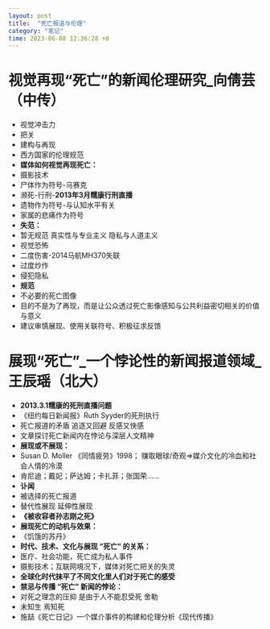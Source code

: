 ```yaml
---
layout: post
title:  "死亡报道与伦理"
category: "笔记"
time: 2023-06-08 12:36:28 +8
---
```

# 视觉再现“死亡”的新闻伦理研究_向倩芸（中传）
- 视觉冲击力
- 把关
- 建构与再现
- 西方国家的伦理规范
- **媒体如何视觉再现死亡：**
- 摄影技术
- 尸体作为符号-马赛克
- 濒死-行刑-**2013年3月糯康行刑直播**
- 遗物作为符号-与认知水平有关
- 家属的悲痛作为符号
- **失范：**
- 暂无规范 真实性与专业主义 隐私与人道主义
- 视觉恐怖
- 二度伤害-2014马航MH370失联
- 过度炒作
- 侵犯隐私
- **规范**
- 不必要的死亡图像
- 目的不是为了再现，而是让公众透过死亡影像感知与公共利益密切相关的价值与意义
- 建议审慎展现、使用关联符号、积极征求反馈

# 展现“死亡”_一个悖论性的新闻报道领域_王辰瑶（北大）
- **2013.3.1糯康的死刑直播问题**
- 《纽约每日新闻报》Ruth Syyder的死刑执行
- 死亡报道的矛盾 追逐又回避 反感又快感
- 文章探讨死亡新闻内在悖论与深层人文精神
- **展现或不展现：**
- Susan D. Moller 《同情疲劳》1998； 赚取眼球/奇观=>媒介文化的冷血和社会人情的冷漠
- 肯尼迪；戴妃；萨达姆；卡扎菲；张国荣……
- **讣闻**
- 被选择的死亡报道
- 替代性展现 延伸性展现
- **《被收容者孙志刚之死》**
- **展现死亡的动机与效果：**
- 《饥饿的苏丹》
- **时代、技术、文化与展现 “死亡” 的关系：**
- 医疗、社会功能，死亡成为私人事件
- 摄影技术；互联网境况下，媒体对死亡把关的失灵
- **全球化时代抹平了不同文化里人们对于死亡的感受**
- **禁忌与传播 “死亡” 新闻的悖论：**
- 对死之理念的压抑 是由于人不能忍受死 舍勒
- 未知生 焉知死
- 施喆《死亡日记》一个媒介事件的构建和伦理分析《现代传播》